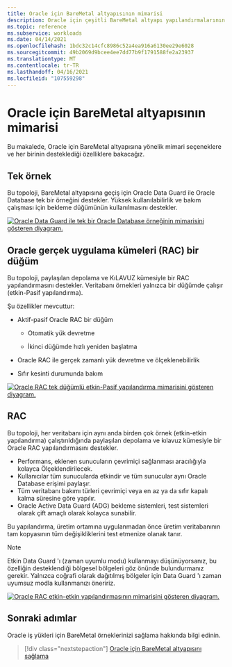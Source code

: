 ```yaml
---
title: Oracle için BareMetal altyapısının mimarisi
description: Oracle için çeşitli BareMetal altyapı yapılandırmalarının mimarisi hakkında bilgi edinin.
ms.topic: reference
ms.subservice: workloads
ms.date: 04/14/2021
ms.openlocfilehash: 1bdc32c14cfc8986c52a4ea916a6130ee29e6028
ms.sourcegitcommit: 49b2069d9bcee4ee7dd77b9f1791588fe2a23937
ms.translationtype: MT
ms.contentlocale: tr-TR
ms.lasthandoff: 04/16/2021
ms.locfileid: "107559298"
---
```

# <a name="architecture-of-baremetal-infrastructure-for-oracle"></a>Oracle için BareMetal altyapısının mimarisi

Bu makalede, Oracle için BareMetal altyapısına yönelik mimari seçeneklere ve her birinin desteklediği özelliklere bakacağız.

## <a name="single-instance"></a>Tek örnek

Bu topoloji, BareMetal altyapısına geçiş için Oracle Data Guard ile Oracle Database tek bir örneğini destekler. Yüksek kullanılabilirlik ve bakım çalışması için bekleme düğümünün kullanılmasını destekler.

[![Oracle Data Guard ile tek bir Oracle Database örneğinin mimarisini gösteren diyagram.](media/oracle-baremetal-architecture/single-instance-architecture.png)](media/oracle-baremetal-architecture/single-instance-architecture.png#lightbox)

## <a name="oracle-real-application-clusters-rac-one-node"></a>Oracle gerçek uygulama kümeleri (RAC) bir düğüm

Bu topoloji, paylaşılan depolama ve KıLAVUZ kümesiyle bir RAC yapılandırmasını destekler. Veritabanı örnekleri yalnızca bir düğümde çalışır (etkin-Pasif yapılandırma).

Şu özellikler mevcuttur:

- Aktif-pasif Oracle RAC bir düğüm

    - Otomatik yük devretme

    - İkinci düğümde hızlı yeniden başlatma

- Oracle RAC ile gerçek zamanlı yük devretme ve ölçeklenebilirlik

- Sıfır kesinti durumunda bakım

[![Oracle RAC tek düğümlü etkin-Pasif yapılandırma mimarisini gösteren diyagram.](media/oracle-baremetal-architecture/one-node-rac-architecture.png)](media/oracle-baremetal-architecture/one-node-rac-architecture.png#lightbox)

## <a name="rac"></a>RAC

Bu topoloji, her veritabanı için aynı anda birden çok örnek (etkin-etkin yapılandırma) çalıştırıldığında paylaşılan depolama ve kılavuz kümesiyle bir Oracle RAC yapılandırmasını destekler.

- Performans, eklenen sunucuların çevrimiçi sağlanması aracılığıyla kolayca Ölçeklendirilecek. 
-  Kullanıcılar tüm sunucularda etkindir ve tüm sunucular aynı Oracle Database erişimi paylaşır. 
-  Tüm veritabanı bakımı türleri çevrimiçi veya en az ya da sıfır kapalı kalma süresine göre yapılır. 
- Oracle Active Data Guard (ADG) bekleme sistemleri, test sistemleri olarak çift amaçlı olarak kolayca sunabilir. 

Bu yapılandırma, üretim ortamına uygulanmadan önce üretim veritabanının tam kopyasının tüm değişikliklerini test etmenize olanak tanır.

> [!NOTE]
> Etkin Data Guard 'ı (zaman uyumlu modu) kullanmayı düşünüyorsanız, bu özelliğin desteklendiği bölgesel bölgeleri göz önünde bulundurmanız gerekir. Yalnızca coğrafi olarak dağıtılmış bölgeler için Data Guard 'ı zaman uyumsuz modla kullanmanızı öneririz.

[![Oracle RAC etkin-etkin yapılandırmasının mimarisini gösteren diyagram.](media/oracle-baremetal-architecture/rac-architecture.png)](media/oracle-baremetal-architecture/rac-architecture.png#lightbox)

## <a name="next-steps"></a>Sonraki adımlar

Oracle iş yükleri için BareMetal örneklerinizi sağlama hakkında bilgi edinin.

> [!div class="nextstepaction"]
> [Oracle için BareMetal altyapısını sağlama](oracle-baremetal-provision.md)


